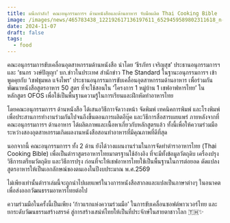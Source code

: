 ```yaml
---
title: ผนึกกำลัง! คณะอนุกรรมการฯ ด้านหนังสือและด้านอาหาร จับมือผลิต Thai Cooking Bible
image: /images/news/465783438_122192617136197611_6529459589802311618_n-1-.jpg
date: 2024-11-07
draft: false
tags:
  - food
---
```

คณะอนุกรรมการขับเคลื่อนอุตสาหกรรมด้านหนังสือ นำโดย ‘ธีรภัทร เจริญสุข’ ประธานอนุกรรมการฯ และ ‘ธนกร วงษ์ปัญญา’ บก.ข่าวในประเทศ สำนักข่าว The Standard ในฐานะอนุกรรมการฯ เข้าพูดคุยกับ ‘เชฟชุมพล แจ้งไพร’ ประธานอนุกรรมการขับเคลื่อนอุตสาหกรรมด้านอาหาร เพื่อร่วมกันพัฒนาหนังสือสูตรอาหาร 50 สูตร ที่จะใช้สอนใน ‘โครงการ 1 หมู่บ้าน 1 เชฟอาฟหารไทย’ ในหลักสูตร OFOS เพื่อใช้เป็นพื้นฐานความรู้ในการเรียนและฝึกหัดทำอาหารไทย 



โดยคณะอนุกรรมการฯ ด้านหนังสือ ได้เสนอวิธีกาาจัดวางหน้า จัดพิมพ์ เทคนิคการพิมพ์ และโรงพิมพ์เพื่อประสานการทำงานร่วมกันไปจนถึงขึ้นตอนการผลิตอีบุ๊ค และวิธีการสื่อสารเผยแพร่ ภายหลังจากที่คณะอนุกรรมการฯ ด้านอาหาร ได้ผลิตภาพและเนื้อหาเกี่ยวกับหลักสูตรแล้ว ทั้งนี้เพื่อให้ความร่วมมือระหว่างสองอุตสาหกรรมเกิดผลงานหนังสือสอนทำอาหารที่มีคุณภาพที่ดีที่สุด



นอกจากนี้ คณะอนุกรรมการฯ ทั้ง 2 ด้าน ยังได้วางแผนงานร่วมในการจัดทำตำราอาหารไทย (Thai Cooking Bible) เพื่อเป็นตำราสูตรอาหารไทยมาตรฐานใช้อ้างอิง ที่จะมีทั้งข้อมูลวัตถุดิบ เครื่องปรุง วิธีการเตรียมวัตถุดิบ และวิธีการปรุง ก่อนที่จะให้เชฟอาหารไทยใช้เป็นพื้นฐานในการต่อยอด ดัดแปลงสูตรอาหารให้เป็นเอกลักษณ์ของตนเองในปีงบประมาณ พ.ศ.2569 



ไม่เพียงเท่านั้นตำราเล่มนี้จะถูกนำไปเผยแพร่ในวงการหนังสือสากลและแปลเป็นภาษาต่างๆ ในอนาคต เพื่อส่งออกวัฒนธรรมอาหารไทยต่อไป



ความร่วมมือในครั้งนี้เป็นเพียง ‘ก้าวแรกแห่งความร่วมมือ’ ในการขับเคลื่อนซอฟต์พาวเวอร์ไทย และยกระดับวัฒนธรรมสร้างสรรค์ สู่การสร้างเสน่ห์ไทยให้เป็นที่ประจักษ์ในสายตาชาวโลก 🇹🇭✨
